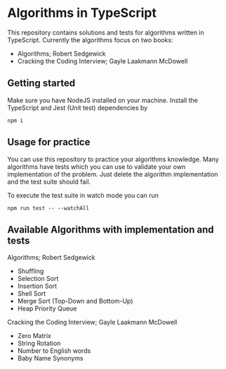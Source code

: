 # Algorithms in TypeScript

This repository contains solutions and tests for algorithms written in TypeScript. Currently the algorithms focus
on two books:

- Algorithms; Robert Sedgewick
- Cracking the Coding Interview; Gayle Laakmann McDowell

## Getting started

Make sure you have NodeJS installed on your machine. Install the TypeScript and Jest (Unit test) dependencies by

```
npm i
```

## Usage for practice

You can use this repository to practice your algorithms knowledge. Many algorithms have tests which you can use
to validate your own implementation of the problem. Just delete the algorithm implementation and the test suite
should fail.

To execute the test suite in watch mode you can run

```
npm run test -- --watchAll
```

## Available Algorithms with implementation and tests

Algorithms; Robert Sedgewick

- Shuffling
- Selection Sort
- Insertion Sort
- Shell Sort
- Merge Sort (Top-Down and Bottom-Up)
- Heap Priority Queue

Cracking the Coding Interview; Gayle Laakmann McDowell

- Zero Matrix
- String Rotation
- Number to English words
- Baby Name Synonyms